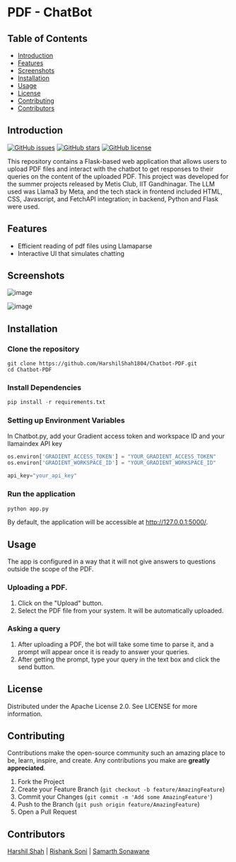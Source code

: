 # PDF - ChatBot

## Table of Contents

- [Introduction](#introduction)
- [Features](#features)
- [Screenshots](#screenshots)
- [Installation](#installation)
- [Usage](#usage)
- [License](#license)
- [Contributing](#contributing)
- [Contributors](#contributors)

## Introduction

[![GitHub issues](https://img.shields.io/github/issues/HarshilShah1804/Chatbot-PDF)](https://github.com/HarshilShah1804/Chatbot-PDF/issues)
[![GitHub stars](https://img.shields.io/github/stars/HarshilShah1804/Chatbot-PDF)](https://github.com/HarshilShah1804/Chatbot-PDF/stargazers)
[![GitHub license](https://img.shields.io/github/license/HarshilShah1804/Chatbot-PDF)](https://github.com/HarshilShah1804/Chatbot-PDF/blob/main/LICENSE)

This repository contains a Flask-based web application that allows users to upload PDF files and interact with the chatbot to get responses to their queries on the content of the uploaded PDF. This project was developed for the summer projects released by Metis Club, IIT Gandhinagar. The LLM used was Llama3 by Meta, and the tech stack in frontend included HTML, CSS, Javascript, and FetchAPI integration; in backend, Python and Flask were used.

## Features

- Efficient reading of pdf files using Llamaparse
- Interactive UI that simulates chatting

## Screenshots

![image](https://github.com/user-attachments/assets/80fba9a1-8ffe-452b-856e-cd92fd8a7cee)

![image](https://github.com/user-attachments/assets/17300f0f-5a6e-43ed-b608-e3b676bbc6de)


## Installation

### Clone the repository
```git
git clone https://github.com/HarshilShah1804/Chatbot-PDF.git
cd Chatbot-PDF
```
### Install Dependencies
```python
pip install -r requirements.txt
```
### Setting up Environment Variables
In Chatbot.py, add your Gradient access token and workspace ID and your llamaindex API key
```python
os.environ['GRADIENT_ACCESS_TOKEN'] = "YOUR_GRADIENT_ACCESS_TOKEN"
os.environ['GRADIENT_WORKSPACE_ID'] = "YOUR_GRADIENT_WORKSPACE_ID"
```
```python
api_key="your_api_key"
```
### Run the application
```bash
python app.py
```
By default, the application will be accessible at http://127.0.0.1:5000/.

## Usage

The app is configured in a way that it will not give answers to questions outside the scope of the PDF.
### Uploading a PDF.
1. Click on the "Upload" button.
2. Select the PDF file from your system. It will be automatically uploaded.

### Asking a query
1. After uploading a PDF, the bot will take some time to parse it, and a prompt will appear once it is ready to answer your queries.
2. After getting the prompt, type your query in the text box and click the send button.

## License
Distributed under the Apache License 2.0. See LICENSE for more information.

## Contributing

Contributions make the open-source community such an amazing place to be, learn, inspire, and create. Any contributions you make are **greatly appreciated**.

1. Fork the Project
2. Create your Feature Branch (`git checkout -b feature/AmazingFeature`)
3. Commit your Changes (`git commit -m 'Add some AmazingFeature'`)
4. Push to the Branch (`git push origin feature/AmazingFeature`)
5. Open a Pull Request

## Contributors
[Harshil Shah](https://github.com/HarshilShah1804) | 
[Rishank Soni](https://github.com/RishankSoni) | 
[Samarth Sonawane](https://github.com/samarth2015)

